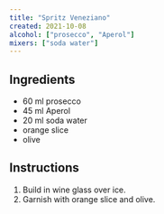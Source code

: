 ```yaml
---
title: "Spritz Veneziano"
created: 2021-10-08
alcohol: ["prosecco", "Aperol"]
mixers: ["soda water"]
---
```


## Ingredients

- 60 ml prosecco
- 45 ml Aperol
- 20 ml soda water
- orange slice
- olive

## Instructions

1. Build in wine glass over ice.
2. Garnish with orange slice and olive.
